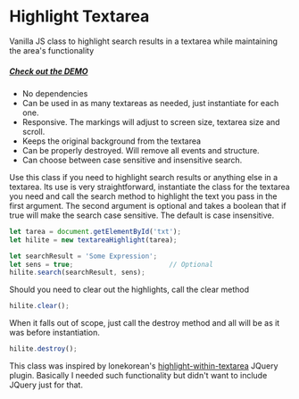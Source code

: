 # Highlight Textarea

Vanilla JS class to highlight search results in a textarea while maintaining the area's functionality

##### [Check out the DEMO](https://wstaeblein.github.io/highlightTextarea/)

- No dependencies
- Can be used in as many textareas as needed, just instantiate for each one.
- Responsive. The markings will adjust to screen size, textarea size and scroll.
- Keeps the original background from the textarea
- Can be properly destroyed. Will remove all events and structure.
- Can choose between case sensitive and insensitive search.


Use this class if you need to highlight search results or anything else in a textarea. Its use is very straightforward, instantiate the class for the textarea you need and call the search method to highlight the text you pass in the first argument. The second argument is optional and takes a boolean that if true will make the search case sensitive. The default is case insensitive.

```javascript
let tarea = document.getElementById('txt');
let hilite = new textareaHighlight(tarea);

let searchResult = 'Some Expression';
let sens = true;                        // Optional
hilite.search(searchResult, sens);
```

Should you need to clear out the highlights, call the clear method

```javascript
hilite.clear();
```

When it falls out of scope, just call the destroy method and all will be as it was before instantiation.

```javascript
hilite.destroy();
```


This class was inspired by lonekorean's [highlight-within-textarea](https://github.com/lonekorean/highlight-within-textarea) JQuery plugin. Basically I needed such functionality but didn't want to include JQuery just for that. 